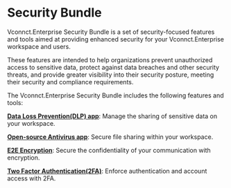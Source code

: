 # Security Bundle

Vconnct.Enterprise Security Bundle is a set of security-focused features and tools aimed at providing enhanced security for your Vconnct.Enterprise workspace and users.

These features are intended to help organizations prevent unauthorized access to sensitive data, protect against data breaches and other security threats, and provide greater visibility into their security posture, meeting their security and compliance requirements.

The Vconnct.Enterprise Security Bundle includes the following features and tools:

[**Data Loss Prevention(DLP) app**](data-loss-prevention-user-guide.md): Manage the sharing of sensitive data on your workspace.

[**Open-source Antivirus app**](antivirus-clamav-app.md): Secure file sharing within your workspace.

[**E2E Encryption**](end-to-end-encryption-user-guide.md): Secure the confidentiality of your communication with encryption.

[**Two Factor Authentication(2FA)**](two-factor-authentication-user-guide.md): Enforce authentication and account access with 2FA.
